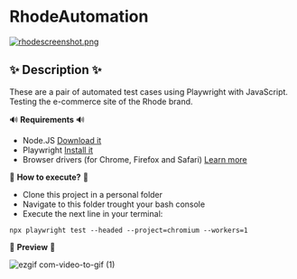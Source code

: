 # RhodeAutomation

[![rhodescreenshot.png](https://i.postimg.cc/KYVBzwjx/rhodescreenshot.png)](https://postimg.cc/TyVpNkn4)

## ✨ Description ✨ ##
These are a pair of automated test cases using Playwright with JavaScript. 
Testing the e-commerce site of the Rhode brand.

 🔊 **Requirements** 🔊
- Node.JS 
[Download it](https://nodejs.org/en)
- Playwright
[Install it](https://playwright.dev/docs/intro)
- Browser drivers (for Chrome, Firefox and Safari)
[Learn more](https://playwright.dev/docs/browsers#install-browsers)

 💭 **How to execute?** 💭 
- Clone this project in a personal folder
- Navigate to this folder trought your bash console
- Execute the next line in your terminal: 
```console
npx playwright test --headed --project=chromium --workers=1
```
 💫 **Preview** 👀

![ezgif com-video-to-gif (1)](https://github.com/bianpiovano/RhodeAutomation/assets/85644669/fa65aa11-26f3-47f9-a547-f8888b37a3ff)


